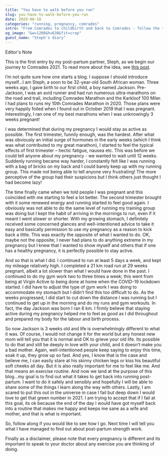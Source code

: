 ```yaml
---
title: "You have to walk before you run"
slug: you-have-to-walk-before-you-run
date: 2020-06-18
categories: "running, pregnancy, comrades"
intro: "From Comrades to childbirth and back to Comrades - follow the trials and tribulations of a new mum who would love to bag her 10th medal next year."
og_image: "&w=1200&h=630&fit=crop"
guest_name: "Steph's diary"
---
```


<div class="w-full mx-auto px-4 text-sm border border-red-500 mb-12">
    <p class="uppercase text-xs">Editor's Note</p>
    <p class="">This is the first entry by my post-partum partner, Steph, as we begin our journey to Comrades 2021. To read more about the idea, see <a href="/a-new-journey" class="text-blue-600 hover:underline">this post</a>.</p>
</div>

I’m not quite sure how one starts a blog. I suppose I should introduce myself…I am Steph, a soon to be 32-year-old South African woman. Three weeks ago, I gave birth to our first child, a boy named Jackson. Pre-Jackson, I was an avid runner and had run numerous ultra-marathons on the road and trail, including Comrades Marathon and the Karkloof 100 Miler. I had plans to runs my 10th Comrades Marathon in 2020. Those plans were very happily foiled when I found out in October 2019 that I was pregnant. Interestingly, I ran one of my best marathons when I was unknowingly 3 weeks pregnant!

I was determined that during my pregnancy I would stay as active as possible. The first trimester, funnily enough, was the hardest. After what was obviously an initial surge of hormones in the early weeks (which I think was what contributed to my great marathon), I started to feel the typical effects of first trimester – hectic fatigue, nausea etc. This was before we could tell anyone about my pregnancy - we wanted to wait until 12 weeks. Suddenly running became way harder, I constantly felt like I was running with a bag of bricks on my back and I could barely keep up with my running group. This made not being able to tell anyone very frustrating! The more perceptive of the group had their suspicions but I think others just thought I had become lazy!

The time finally came when we told people I was pregnant and this coincided with me starting to feel a lot better. The second trimester brought with it some renewed energy and running started to feel good again. I obviously was not able to do the same level of running my training group was doing but I kept the habit of arriving in the mornings to run, even if it meant I went slower or shorter. With my growing stomach, I definitely received some concerned glances and well-intentioned advice to take it easy and basically permission to use my pregnancy as a reason to kick back a little. This was exactly the opposite of what I wanted to do. OK, maybe not the opposite; I never had plans to do anything extreme in my pregnancy but I knew that I wanted to show myself and others that if one has a healthy pregnancy, it is perfectly possible to stay active.

And so that is what I did. I continued to run at least 5 days a week, and kept my mileage relatively high. I completed a 21 km road run at 29 weeks pregnant, albeit a lot slower than what I would have done in the past. I continued to do my gym work two to three times a week; this went from being at Virgin Active to being done at home when the COVID-19 lockdown started. I did have to adjust the type of gym work I was doing to accommodate my stomach but I didn’t find this too difficult to do. As the weeks progressed, I did start to cut down the distance I was running but I continued to get up in the morning and do my runs and gym workouts. In fact, the day Jackson was born I ran 6 km. I firmly believe that staying active during my pregnancy helped me to feel as good as I did throughout and prepared my body for the labour and birth process.

So now Jackson is 3 weeks old and life is overwhelmingly different to what it was. Of course, I would not change it for the world but any honest new mom will tell you that it is normal and OK to grieve your old life. Its possible to do that and still be deeply in love with your child, and it doesn’t make you a bad mother. Again, well-intentioned people keep saying to enjoy this time, soak it up, they grow up so fast. And yes, I know that is the case and believe me, I can easily stare at his skinny chicken legs or kiss his beautiful soft cheeks all day. But it is also really important for me to feel like me. And that means an exercise routine. And now we land at the purpose of this blog…my goal is to find out what it takes to get back into running post-partum. I want to do it safely and sensibly and hopefully I will be able to share some of the things I learn along the way with others. Lastly, I am scared to put this out in the universe in case I fail but deep down I would love to get that green number in 2021. I am trying to accept that if I fail at this goal, its ok because the end of the day I would have got myself back into a routine that makes me happy and keeps me sane as a wife and mother, and that is what is important.

So, follow along if you would like to see how I go. Next time I will tell you what I have managed to find out about post-partum strength work.

Finally as a disclaimer, please note that every pregnancy is different and its important to speak to your doctor about any exercise you are thinking of doing.
